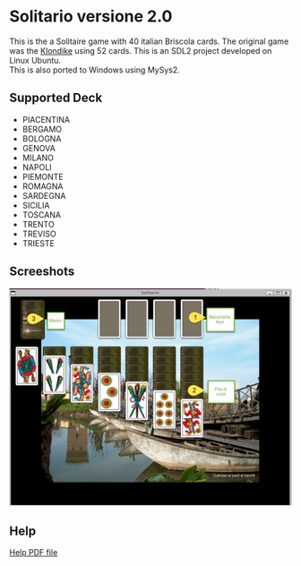 # Solitario versione 2.0

This is the a Solitaire game with 40 italian Briscola cards. The original game was the [Klondike](https://en.wikipedia.org/wiki/Klondike_(solitaire)) using 52 cards. This is an SDL2 project developed on Linux Ubuntu.  
This is also ported to Windows using MySys2.

## Supported Deck
- PIACENTINA
- BERGAMO
- BOLOGNA
- GENOVA
- MILANO
- NAPOLI
- PIEMONTE
- ROMAGNA
- SARDEGNA
- SICILIA
- TOSCANA
- TRENTO
- TREVISO
- TRIESTE

## Screeshots
![Inizio Partita](./help-source/ingame.png)

## Help
[Help PDF file](./data/solitario.pdf) 
